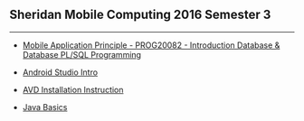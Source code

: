 ## Sheridan Mobile Computing 2016 Semester 3

---

- [Mobile Application Principle - PROG20082 - Introduction Database & Database PL/SQL Programming](https://github.com/juliosueiras/school_degree_2016_semester_3/tree/mobile_application_pirinciple)

- [Android Studio Intro](./getting_started/Android_Studio_Intro.pdf)
- [AVD Installation Instruction](./getting_started/AVD_Installation_Instructions.pdf)
- [Java Basics](./getting_started/Java_Basics.pdf)
